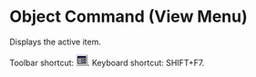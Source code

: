 
# Object Command (View Menu)

Displays the active item.

Toolbar shortcut: 
![](images/tbr_obj_ZA01201719.gif). Keyboard shortcut: SHIFT+F7.
